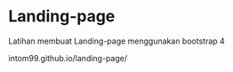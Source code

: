 # Landing-page
Latihan membuat Landing-page menggunakan bootstrap 4

intom99.github.io/landing-page/

